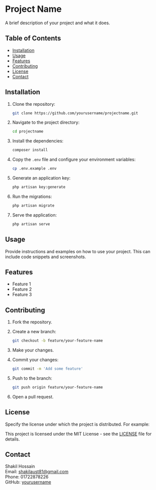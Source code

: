 # Project Name

A brief description of your project and what it does.

## Table of Contents

-   [Installation](#installation)
-   [Usage](#usage)
-   [Features](#features)
-   [Contributing](#contributing)
-   [License](#license)
-   [Contact](#contact)

## Installation

1. Clone the repository:

    ```bash
    git clone https://github.com/yourusername/projectname.git
    ```

2. Navigate to the project directory:

    ```bash
    cd projectname
    ```

3. Install the dependencies:

    ```bash
    composer install
    ```

4. Copy the `.env` file and configure your environment variables:

    ```bash
    cp .env.example .env
    ```

5. Generate an application key:

    ```bash
    php artisan key:generate
    ```

6. Run the migrations:

    ```bash
    php artisan migrate
    ```

7. Serve the application:

    ```bash
    php artisan serve
    ```

## Usage

Provide instructions and examples on how to use your project. This can include code snippets and screenshots.

## Features

-   Feature 1
-   Feature 2
-   Feature 3

## Contributing

1. Fork the repository.
2. Create a new branch:

    ```bash
    git checkout -b feature/your-feature-name
    ```

3. Make your changes.
4. Commit your changes:

    ```bash
    git commit -m 'Add some feature'
    ```

5. Push to the branch:

    ```bash
    git push origin feature/your-feature-name
    ```

6. Open a pull request.

## License

Specify the license under which the project is distributed. For example:

This project is licensed under the MIT License - see the [LICENSE](LICENSE) file for details.

## Contact

Shakil Hossain  
Email: [shakilaust81@gmail.com](mailto:shakilaust81@gmail.com)  
Phone: 01722878226  
GitHub: [yourusername](https://github.com/yourusername)
